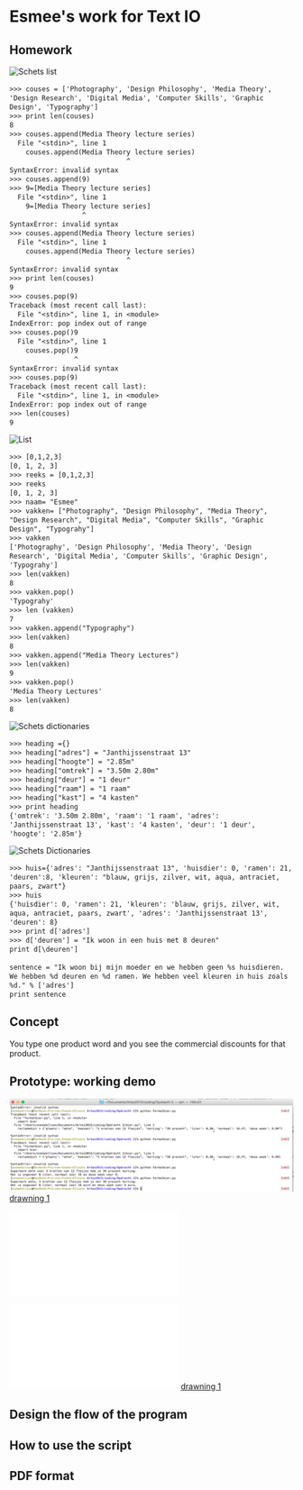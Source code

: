 # Esmee's work for Text IO 

## Homework
![Schets list]()

```
>>> couses = ['Photography', 'Design Philosophy', 'Media Theory', 'Design Research', 'Digital Media', 'Computer Skills', 'Graphic Design', 'Typography']
>>> print len(couses)
8
>>> couses.append(Media Theory lecture series)
  File "<stdin>", line 1
    couses.append(Media Theory lecture series)
                             ^
SyntaxError: invalid syntax
>>> couses.append(9)
>>> 9=[Media Theory lecture series]
  File "<stdin>", line 1
    9=[Media Theory lecture series]
                  ^
SyntaxError: invalid syntax
>>> couses.append(Media Theory lecture series)
  File "<stdin>", line 1
    couses.append(Media Theory lecture series)
                             ^
SyntaxError: invalid syntax
>>> print len(couses)
9
>>> couses.pop(9)
Traceback (most recent call last):
  File "<stdin>", line 1, in <module>
IndexError: pop index out of range
>>> couses.pop()9
  File "<stdin>", line 1
    couses.pop()9
                ^
SyntaxError: invalid syntax
>>> couses.pop(9)
Traceback (most recent call last):
  File "<stdin>", line 1, in <module>
IndexError: pop index out of range
>>> len(couses)
9

```
![List]()

```
>>> [0,1,2,3]
[0, 1, 2, 3]
>>> reeks = [0,1,2,3]
>>> reeks
[0, 1, 2, 3]
>>> naam= "Esmee"
>>> vakken= ["Photography", "Design Philosophy", "Media Theory", "Design Research", "Digital Media", "Computer Skills", "Graphic Design", "Typograhy"]
>>> vakken
['Photography', 'Design Philosophy', 'Media Theory', 'Design Research', 'Digital Media', 'Computer Skills', 'Graphic Design', 'Typograhy']
>>> len(vakken)
8
>>> vakken.pop()
'Typograhy'
>>> len (vakken)
7
>>> vakken.append("Typography")
>>> len(vakken)
8
>>> vakken.append("Media Theory Lectures")
>>> len(vakken)
9
>>> vakken.pop()
'Media Theory Lectures'
>>> len(vakken)
8
```
![Schets dictionaries]()

```
>>> heading ={}
>>> heading["adres"] = "Janthijssenstraat 13"
>>> heading["hoogte"] = "2.85m"
>>> heading["omtrek"] = "3.50m 2.80m"
>>> heading["deur"] = "1 deur"
>>> heading["raam"] = "1 raam"
>>> heading["kast"] = "4 kasten"
>>> print heading
{'omtrek': '3.50m 2.80m', 'raam': '1 raam', 'adres': 'Janthijssenstraat 13', 'kast': '4 kasten', 'deur': '1 deur', 'hoogte': '2.85m'}
```

![Schets Dictionaries]()

```
>>> huis={'adres': "Janthijssenstraat 13", 'huisdier': 0, 'ramen': 21, 'deuren':8, 'kleuren': "blauw, grijs, zilver, wit, aqua, antraciet, paars, zwart"}
>>> huis
{'huisdier': 0, 'ramen': 21, 'kleuren': 'blauw, grijs, zilver, wit, aqua, antraciet, paars, zwart', 'adres': 'Janthijssenstraat 13', 'deuren': 8}
>>> print d['adres']
>>> d['deuren'] = "Ik woon in een huis met 8 deuren"
print d[\deuren']

sentence = "Ik woon bij mijn moeder en we hebben geen %s huisdieren. We hebben %d deuren en %d ramen. We hebben veel kleuren in huis zoals %d." % ['adres']
print sentence

```

 

## Concept
You type one product word and you see the commercial discounts for that product.

## Prototype: working demo

![drawning 1](conceptmap/bier.png)
[drawning 1](conceptmap/bier.pv)

![drawning 1](conceptmap/bier.py)

![drawning 1](conceptmap/formatbier.py)
[drawning 1](conceptmap/formatbier.py)

## Design the flow of the program

## How to use the script

## PDF format 
			
